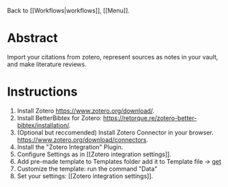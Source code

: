 Back to [[Workflows|workflows]], [[Menu]].
# Abstract
Import your citations from zotero, represent sources as notes in your vault, and make literature reviews. 
# Instructions
1. Install Zotero <https://www.zotero.org/download/>.
2. Install BetterBibtex for Zotero: <https://retorque.re/zotero-better-bibtex/installation/>.
3. (Optional but reccomended) Install Zotero Connector in your browser. <https://www.zotero.org/download/connectors>.
4. Install the "Zotero Integration" Plugin.
5. Configure Settings as in [[Zotero integration settings]].
6. Add pre-made template to Templates folder add it to Template file -> [get](https://raw.githubusercontent.com/mscott99/matthewscott-blog/main/files/Zotero_Template.md)
7. Customize the template: run the command "Data"
8. Set your settings: [[Zotero integration settings]].
